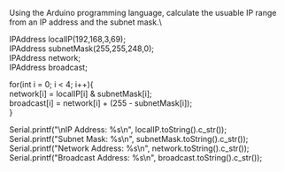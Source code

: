 Using the Arduino programming language, calculate the usuable IP range from an IP address and the subnet mask.\

  IPAddress localIP(192,168,3,69);\
  IPAddress subnetMask(255,255,248,0);\
  IPAddress network;\
  IPAddress broadcast;

  for(int i = 0; i < 4; i++){\
    network[i] = localIP[i] & subnetMask[i];\
    broadcast[i] = network[i] + (255 - subnetMask[i]);\
  }

  Serial.printf("\nIP Address: %s\n", localIP.toString().c_str());\
  Serial.printf("Subnet Mask: %s\n", subnetMask.toString().c_str());\
  Serial.printf("Network Address: %s\n", network.toString().c_str());\
  Serial.printf("Broadcast Address: %s\n", broadcast.toString().c_str());
